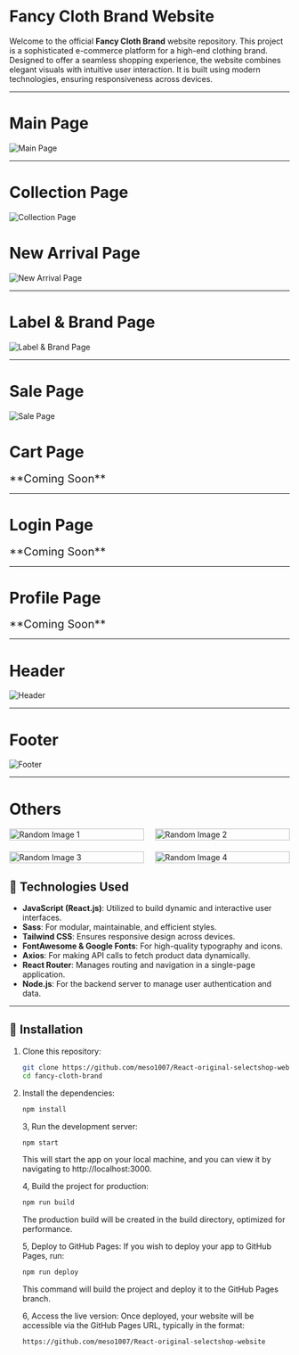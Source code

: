 # Fancy Cloth Brand Website

Welcome to the official **Fancy Cloth Brand** website repository. This project is a sophisticated e-commerce platform for a high-end clothing brand. Designed to offer a seamless shopping experience, the website combines elegant visuals with intuitive user interaction. It is built using modern technologies, ensuring responsiveness across devices.

---

# Main Page

<img src="./public/assets/README/main-page.png" alt="Main Page" style="max-width: 80%; height: auto;">

---

# Collection Page

<img src="./public/assets/README/collection-page.png" alt="Collection Page" style="max-width: 80%; height: auto;">

# New Arrival Page

  <img src="./public/assets/README/newarrival-page.png" alt="New Arrival Page" style="max-width: 80%; height: auto;">

---

# Label & Brand Page

  <img src="./public/assets/README/brand-page.png" alt="Label & Brand Page" style="max-width: 80%; height: auto;">

---

# Sale Page

<img src="./public/assets/README/sale-page.png" alt="Sale Page" style="max-width: 80%; height: auto;">

# Cart Page

  <div style="flex: 1; padding-right: 20px; font-size: 20px;">
    **Coming Soon**
  </div>

---

# Login Page

  <div style="flex: 1; padding-right: 20px; font-size: 20px;">
    **Coming Soon**
  </div>

---

# Profile Page

  <div style="flex: 1; padding-right: 20px; font-size: 20px;">
    **Coming Soon**
  </div>
</div>

---

# Header

  <img src="./public/assets/README/header.png" alt="Header" style="max-width: 80%; height: auto;">

---

# Footer

  <img src="./public/assets/README/footer.png" alt="Footer" style="max-width: 80%; height: auto;">

---

# Others

<div style="display: grid; grid-template-columns: repeat(2, 1fr); gap: 20px;">
  <div>
    <img src="./public/assets/README/other1.png" alt="Random Image 1" style="width: 100%; height: auto;">
  </div>
  <div>
    <img src="./public/assets/README/other2.png" alt="Random Image 2" style="width: 100%; height: auto;">
  </div>
  <div>
    <img src="./public/assets/README/other3.png" alt="Random Image 3" style="width: 100%; height: auto;">
  </div>
  <div>
    <img src="./public/assets/README/other4.png" alt="Random Image 4" style="width: 100%; height: auto;">
  </div>
</div>

## 🚀 Technologies Used

- **JavaScript (React.js)**: Utilized to build dynamic and interactive user interfaces.
- **Sass**: For modular, maintainable, and efficient styles.
- **Tailwind CSS**: Ensures responsive design across devices.
- **FontAwesome & Google Fonts**: For high-quality typography and icons.
- **Axios**: For making API calls to fetch product data dynamically.
- **React Router**: Manages routing and navigation in a single-page application.
- **Node.js**: For the backend server to manage user authentication and data.

---

## 🔧 Installation

1. Clone this repository:
   ```bash
   git clone https://github.com/meso1007/React-original-selectshop-website
   cd fancy-cloth-brand
   ```
2. Install the dependencies:

   ```bash
   npm install
   ```

   3, Run the development server:

   ```bash
   npm start
   ```

   This will start the app on your local machine, and you can view it by navigating to http://localhost:3000.

   4, Build the project for production:

   ```bash
   npm run build
   ```

   The production build will be created in the build directory, optimized for performance.

   5, Deploy to GitHub Pages: If you wish to deploy your app to GitHub Pages, run:

   ```bash
   npm run deploy
   ```

   This command will build the project and deploy it to the GitHub Pages branch.

   6, Access the live version: Once deployed, your website will be accessible via the GitHub Pages URL, typically in the format:

   ```bash
   https://github.com/meso1007/React-original-selectshop-website
   ```
